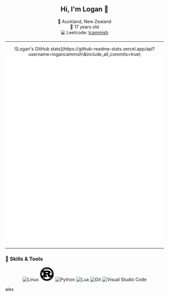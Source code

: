 <h2 align="center">Hi, I'm Logan 👋</h2>

<p align="center">
  📍 Auckland, New Zealand <br/>
  🎂 17 years old <br/>
  💻 Leetcode: <a href="https://leetcode.com/u/lcammish/">lcammish</a>
</p>

---

<p align="center">
  ![Logan's GitHub stats](https://github-readme-stats.vercel.app/api?username=logancammish\&include_all_commits=true)
  <img src="https://raw.githubusercontent.com/logancammish/github-stats/master/generated/overview.svg#gh-dark-mode-only" alt="GitHub Stats"/>
  <img src="https://raw.githubusercontent.com/logancammish/github-stats/master/generated/languages.svg#gh-dark-mode-only" alt="Top Languages"/>
</p>

---

### 🚀 Skills & Tools

<p align="center">
  <img src="https://cdn.jsdelivr.net/gh/devicons/devicon/icons/linux/linux-original.svg" alt="Linux" width="45" height="45"/>
  <img src="https://raw.githubusercontent.com/devicons/devicon/master/icons/rust/rust-original.svg" alt="Rust" width="45" height="45"/>
  <img src="https://cdn.jsdelivr.net/gh/devicons/devicon/icons/python/python-original.svg" alt="Python" width="45" height="45"/>
  <img src="https://cdn.jsdelivr.net/gh/devicons/devicon/icons/lua/lua-original.svg" alt="Lua" width="45" height="45"/>
  <img src="https://cdn.jsdelivr.net/gh/devicons/devicon/icons/git/git-original.svg" alt="Git" width="45" height="45"/>
  <img src="https://cdn.jsdelivr.net/gh/devicons/devicon/icons/vscode/vscode-original.svg" alt="Visual Studio Code" width="45" height="45"/>
</p>

alex
